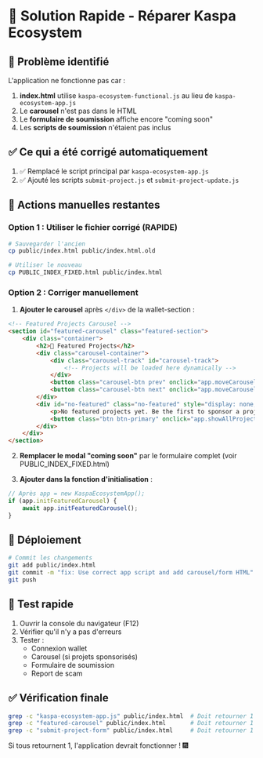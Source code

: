# 🏥 Solution Rapide - Réparer Kaspa Ecosystem

## 🔴 Problème identifié

L'application ne fonctionne pas car :
1. **index.html** utilise `kaspa-ecosystem-functional.js` au lieu de `kaspa-ecosystem-app.js`
2. Le **carousel** n'est pas dans le HTML
3. Le **formulaire de soumission** affiche encore "coming soon"
4. Les **scripts de soumission** n'étaient pas inclus

## ✅ Ce qui a été corrigé automatiquement

1. ✅ Remplacé le script principal par `kaspa-ecosystem-app.js`
2. ✅ Ajouté les scripts `submit-project.js` et `submit-project-update.js`

## 🔧 Actions manuelles restantes

### Option 1 : Utiliser le fichier corrigé (RAPIDE)

```bash
# Sauvegarder l'ancien
cp public/index.html public/index.html.old

# Utiliser le nouveau
cp PUBLIC_INDEX_FIXED.html public/index.html
```

### Option 2 : Corriger manuellement

1. **Ajouter le carousel** après `</div>` de la wallet-section :
```html
<!-- Featured Projects Carousel -->
<section id="featured-carousel" class="featured-section">
    <div class="container">
        <h2>🚀 Featured Projects</h2>
        <div class="carousel-container">
            <div class="carousel-track" id="carousel-track">
                <!-- Projects will be loaded here dynamically -->
            </div>
            <button class="carousel-btn prev" onclick="app.moveCarousel(-1)">‹</button>
            <button class="carousel-btn next" onclick="app.moveCarousel(1)">›</button>
        </div>
        <div id="no-featured" class="no-featured" style="display: none;">
            <p>No featured projects yet. Be the first to sponsor a project!</p>
            <button class="btn btn-primary" onclick="app.showAllProjects()">Browse Projects</button>
        </div>
    </div>
</section>
```

2. **Remplacer le modal "coming soon"** par le formulaire complet (voir PUBLIC_INDEX_FIXED.html)

3. **Ajouter dans la fonction d'initialisation** :
```javascript
// Après app = new KaspaEcosystemApp();
if (app.initFeaturedCarousel) {
    await app.initFeaturedCarousel();
}
```

## 🚀 Déploiement

```bash
# Commit les changements
git add public/index.html
git commit -m "fix: Use correct app script and add carousel/form HTML"
git push
```

## 🧪 Test rapide

1. Ouvrir la console du navigateur (F12)
2. Vérifier qu'il n'y a pas d'erreurs
3. Tester :
   - Connexion wallet
   - Carousel (si projets sponsorisés)
   - Formulaire de soumission
   - Report de scam

## ✅ Vérification finale

```bash
grep -c "kaspa-ecosystem-app.js" public/index.html  # Doit retourner 1
grep -c "featured-carousel" public/index.html       # Doit retourner 1
grep -c "submit-project-form" public/index.html     # Doit retourner 1
```

Si tous retournent 1, l'application devrait fonctionner ! 🎆

